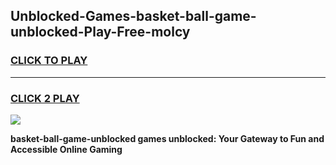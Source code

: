 
## Unblocked-Games-basket-ball-game-unblocked-Play-Free-molcy
<h3>
<a href="https://premium76.site?title=basket-ball-game-unblocked&ref=23A">CLICK TO PLAY</a></h3>
<hr>

<h3>
<a href="https://premium76.site?title=basket-ball-game-unblocked&ref=23A">CLICK 2 PLAY</a>
  
</h3>

<a href="https://premium76.site?title=basket-ball-game-unblocked&ref=23A"><img src="https://clearcache.store/games.png"></a>


**basket-ball-game-unblocked games unblocked: Your Gateway to Fun and Accessible Online Gaming**
